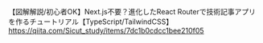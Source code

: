 【図解解説/初心者OK】Next.js不要？進化したReact Routerで技術記事アプリを作るチュートリアル【TypeScript/TailwindCSS】
https://qiita.com/Sicut_study/items/7dc1b0cdcc1bee210f05
